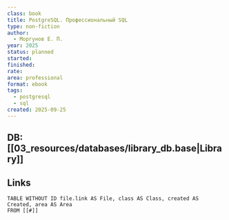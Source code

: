 ```yaml
---
class: book
title: PostgreSQL. Профессиональный SQL
type: non-fiction
author:
  - Моргунов Е. П.
year: 2025
status: planned
started:
finished:
rate:
area: professional
format: ebook
tags:
  - postgresql
  - sql
created: 2025-09-25
---
```

## DB: [[03_resources/databases/library_db.base|Library]]

## Links

```dataview
TABLE WITHOUT ID file.link AS File, class AS Class, created AS Created, area AS Area
FROM [[#]]
````